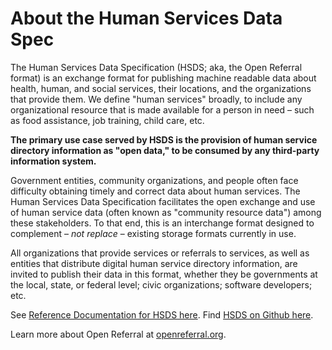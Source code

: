 About the Human Services Data Spec
=====

The Human Services Data Specification (HSDS; aka, the Open Referral format) is an exchange format for publishing machine readable data about health, human, and social services, their locations, and the organizations that provide them. We define "human services" broadly, to include any organizational resource that is made available for a person in need – such as food assistance, job training, child care, etc. 

**The primary use case served by HSDS is the provision of human service directory information as "open data," to be consumed by any third-party information system.**

Government entities, community organizations, and people often face difficulty obtaining timely and correct data about human services. The Human Services Data Specification facilitates the open exchange and use of human service data (often known as "community resource data") among these stakeholders. To that end, this is an interchange format designed to complement – _not replace_ – existing storage formats currently in use.

All organizations that provide services or referrals to services, as well as entities that distribute digital human service directory information, are invited to publish their data in this format, whether they be governments at the local, state, or federal level; civic organizations; software developers; etc.

See [Reference Documentation for HSDS here](http://docs.openreferral.org/en/latest/reference/). Find [HSDS on Github here](https://github.com/openreferral/specification).

Learn more about Open Referral at [openreferral.org](https://openreferral.org).

